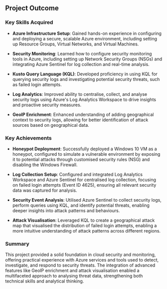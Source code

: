 ## Project Outcome

### Key Skills Acquired

- **Azure Infrastructure Setup**: Gained hands-on experience in configuring and deploying a secure, scalable Azure environment, including setting up Resource Groups, Virtual Networks, and Virtual Machines.

- **Security Monitoring**: Learned how to configure security monitoring tools in Azure, including setting up Network Security Groups (NSGs) and integrating Azure Sentinel for log collection and real-time analysis.

- **Kusto Query Language (KQL)**: Developed proficiency in using KQL for querying security logs and investigating potential security threats, such as failed login attempts.

- **Log Analytics**: Improved ability to centralise, collect, and analyse security logs using Azure's Log Analytics Workspace to drive insights and proactive security measures.

- **GeoIP Enrichment**: Enhanced understanding of adding geographical context to security logs, allowing for better identification of attack sources based on geographical data.

### Key Achievements

- **Honeypot Deployment**: Successfully deployed a Windows 10 VM as a honeypot, configured to simulate a vulnerable environment by exposing it to potential attacks through customised security rules (NSG) and disabling the Windows Firewall.

- **Log Collection Setup**: Configured and integrated Log Analytics Workspace and Azure Sentinel for centralised log collection, focusing on failed login attempts (Event ID 4625), ensuring all relevant security data was captured for analysis.

- **Security Event Analysis**: Utilised Azure Sentinel to collect security logs, perform queries using KQL, and identify potential threats, enabling deeper insights into attack patterns and behaviours.

- **Attack Visualisation**: Leveraged KQL to create a geographical attack map that visualised the distribution of failed login attempts, enabling a more intuitive understanding of attack patterns across different regions.

### Summary

This project provided a solid foundation in cloud security and monitoring, offering practical experience with Azure services and tools used to detect, investigate, and respond to security threats. The integration of advanced features like GeoIP enrichment and attack visualisation enabled a multifaceted approach to analysing threat data, strengthening both technical skills and analytical thinking.
